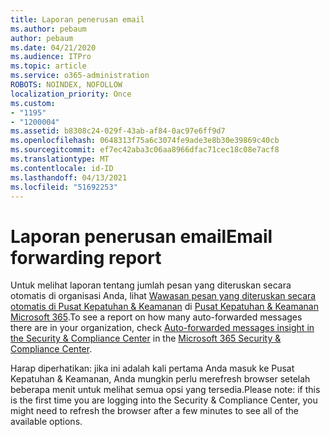 ```yaml
---
title: Laporan penerusan email
ms.author: pebaum
author: pebaum
ms.date: 04/21/2020
ms.audience: ITPro
ms.topic: article
ms.service: o365-administration
ROBOTS: NOINDEX, NOFOLLOW
localization_priority: Once
ms.custom:
- "1195"
- "1200004"
ms.assetid: b8308c24-029f-43ab-af84-0ac97e6ff9d7
ms.openlocfilehash: 0648313f75a6c3074fe9ade3e8b30e39869c40cb
ms.sourcegitcommit: ef7ec42aba3c06aa8966dfac71cec18c08e7acf8
ms.translationtype: MT
ms.contentlocale: id-ID
ms.lasthandoff: 04/13/2021
ms.locfileid: "51692253"
---
```

# <a name="email-forwarding-report"></a><span data-ttu-id="65705-102">Laporan penerusan email</span><span class="sxs-lookup"><span data-stu-id="65705-102">Email forwarding report</span></span>

<span data-ttu-id="65705-103">Untuk melihat laporan tentang jumlah pesan yang diteruskan secara otomatis di organisasi Anda, lihat [Wawasan pesan yang diteruskan secara otomatis di Pusat Kepatuhan & Keamanan](https://docs.microsoft.com/microsoft-365/security/office-365-security/mfi-auto-forwarded-messages-report) di [Pusat Kepatuhan &amp; Keamanan Microsoft 365](https://protection.office.com/#/homepage).</span><span class="sxs-lookup"><span data-stu-id="65705-103">To see a report on how many auto-forwarded messages there are in your organization, check [Auto-forwarded messages insight in the Security & Compliance Center](https://docs.microsoft.com/microsoft-365/security/office-365-security/mfi-auto-forwarded-messages-report) in the [Microsoft 365 Security &amp; Compliance Center](https://protection.office.com/#/homepage).</span></span>
  
<span data-ttu-id="65705-104">Harap diperhatikan: jika ini adalah kali pertama Anda masuk ke Pusat Kepatuhan &amp; Keamanan, Anda mungkin perlu merefresh browser setelah beberapa menit untuk melihat semua opsi yang tersedia.</span><span class="sxs-lookup"><span data-stu-id="65705-104">Please note: if this is the first time you are logging into the Security &amp; Compliance Center, you might need to refresh the browser after a few minutes to see all of the available options.</span></span>
  
